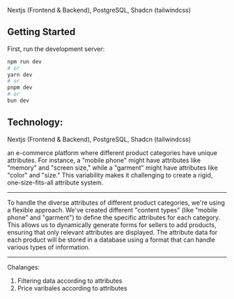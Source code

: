 Nextjs (Frontend & Backend), PostgreSQL, Shadcn (tailwindcss)

## Getting Started

First, run the development server:

```bash
npm run dev
# or
yarn dev
# or
pnpm dev
# or
bun dev
```

## Technology:

Nextjs (Frontend & Backend), PostgreSQL, Shadcn (tailwindcss)

an e-commerce platform where different product categories have unique attributes. For instance, a "mobile phone" might have attributes like "memory" and "screen size," while a "garment" might have attributes like "color" and "size." This variability makes it challenging to create a rigid, one-size-fits-all attribute system.

---

To handle the diverse attributes of different product categories, we're using a flexible approach. We've created different "content types" (like "mobile phone" and "garment") to define the specific attributes for each category. This allows us to dynamically generate forms for sellers to add products, ensuring that only relevant attributes are displayed. The attribute data for each product will be stored in a database using a format that can handle various types of information.

---

Chalanges:

1. Filtering data according to attributes
2. Price varibales according to attributes
